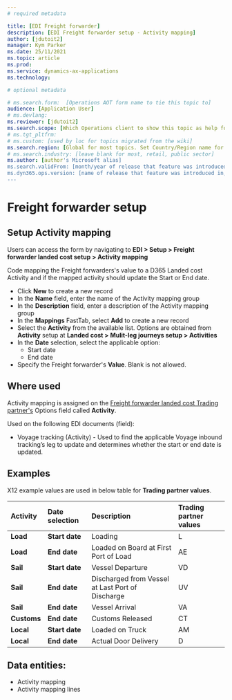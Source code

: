 ```yaml
---
# required metadata

title: [EDI Freight forwarder]
description: [EDI Freight forwarder setup - Activity mapping]
author: [jdutoit2]
manager: Kym Parker
ms.date: 25/11/2021
ms.topic: article
ms.prod: 
ms.service: dynamics-ax-applications
ms.technology: 

# optional metadata

# ms.search.form:  [Operations AOT form name to tie this topic to]
audience: [Application User]
# ms.devlang: 
ms.reviewer: [jdutoit2]
ms.search.scope: [Which Operations client to show this topic as help for, to be set by content strategist, see list here: https://microsoft.sharepoint.com/teams/DynDoc/_layouts/15/WopiFrame.aspx?sourcedoc={23419e1c-eb64-42e9-aa9b-79875b428718}&action=edit&wd=target%28Core%20Dynamics%20AX%20CP%20requirements%2Eone%7C4CC185C0%2DEFAA%2D42CD%2D94B9%2D8F2A45E7F61A%2FVersions%20list%20for%20docs%20topics%7CC14BE630%2D5151%2D49D6%2D8305%2D554B5084593C%2F%29]
# ms.tgt_pltfrm: 
# ms.custom: [used by loc for topics migrated from the wiki]
ms.search.region: [Global for most topics. Set Country/Region name for localizations]
# ms.search.industry: [leave blank for most, retail, public sector]
ms.author: [author's Microsoft alias]
ms.search.validFrom: [month/year of release that feature was introduced in, in format yyyy-mm-dd]
ms.dyn365.ops.version: [name of release that feature was introduced in, see list here: https://microsoft.sharepoint.com/teams/DynDoc/_layouts/15/WopiFrame.aspx?sourcedoc={23419e1c-eb64-42e9-aa9b-79875b428718}&action=edit&wd=target%28Core%20Dynamics%20AX%20CP%20requirements%2Eone%7C4CC185C0%2DEFAA%2D42CD%2D94B9%2D8F2A45E7F61A%2FVersions%20list%20for%20docs%20topics%7CC14BE630%2D5151%2D49D6%2D8305%2D554B5084593C%2F%29]
---
```


# Freight forwarder setup
## Setup Activity mapping

Users can access the form by navigating to **EDI > Setup > Freight forwarder landed cost setup > Activity mapping**

Code mapping the Freight forwarders's value to a D365 Landed cost Activity and if the mapped activity should update the Start or End date. <br>

- Click **New** to create a new record
-	In the **Name** field, enter the name of the Activity mapping group
-	In the **Description** field, enter a description of the Activity mapping group
-	In the **Mappings** FastTab, select **Add** to create a new record
-	Select the **Activity** from the available list. Options are obtained from **Activity** setup at **Landed cost > Mulit-leg journeys setup > Activities**
-	In the **Date** selection, select the applicable option:
    - Start date
    - End date
-	Specify the Freight forwarder's **Value**. Blank is not allowed.

## Where used
Activity mapping is assigned on the [Freight forwarder landed cost Trading partner's](../Trading%20partner.md) Options field called **Activity**.

Used on the following EDI documents (field):
- Voyage tracking (Activity) - Used to find the applicable Voyage inbound tracking’s leg to update and determines whether the start or end date is updated. 

## Examples
X12 example values are used in below table for **Trading partner values**.

Activity	| Date selection	    | Description	                          | Trading partner values
:--       |:--                  |:--                                    |:--
**Load**  | **Start date**	    |	Loading	                              | L
**Load**  | **End date**	      |	Loaded on Board at First Port of Load | AE
**Sail**	| **Start date**      | Vessel Departure                      |	VD
**Sail**  | **End date**	      |	Discharged from Vessel at Last Port of Discharge | UV
**Sail**  | **End date**        |	Vessel Arrival		                    | VA
**Customs** | **End date**      |	Customs Released		                  | CT
**Local** |	**Start date**      | Loaded on Truck		                    | AM
**Local** | **End date**	      | Actual Door Delivery		              | D

## Data entities:
- Activity mapping
- Activity mapping lines

